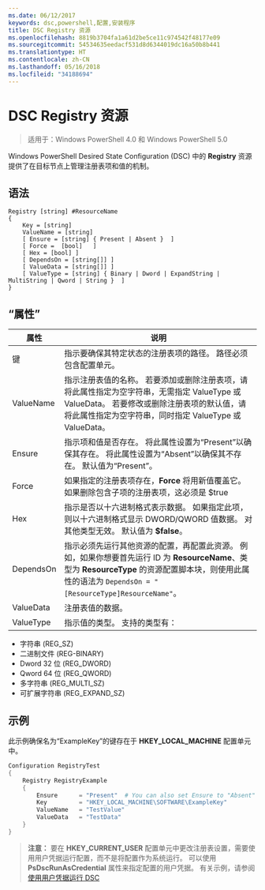 ```yaml
---
ms.date: 06/12/2017
keywords: dsc,powershell,配置,安装程序
title: DSC Registry 资源
ms.openlocfilehash: 8819b3704fa1a61d2be5ce11c974542f48177e09
ms.sourcegitcommit: 54534635eedacf531d8d6344019dc16a50b8b441
ms.translationtype: HT
ms.contentlocale: zh-CN
ms.lasthandoff: 05/16/2018
ms.locfileid: "34188694"
---
```

# <a name="dsc-registry-resource"></a>DSC Registry 资源

> 适用于：Windows PowerShell 4.0 和 Windows PowerShell 5.0

Windows PowerShell Desired State Configuration (DSC) 中的 **Registry** 资源提供了在目标节点上管理注册表项和值的机制。

## <a name="syntax"></a>语法

```
Registry [string] #ResourceName
{
    Key = [string]
    ValueName = [string]
    [ Ensure = [string] { Present | Absent }  ]
    [ Force =  [bool]   ]
    [ Hex = [bool] ]
    [ DependsOn = [string[]] ]
    [ ValueData = [string[]] ]
    [ ValueType = [string] { Binary | Dword | ExpandString | MultiString | Qword | String }  ]
}
```

## <a name="properties"></a>“属性”
|  属性  |  说明   |
|---|---|
| 键| 指示要确保其特定状态的注册表项的路径。 路径必须包含配置单元。|
| ValueName| 指示注册表值的名称。 若要添加或删除注册表项，请将此属性指定为空字符串，无需指定 ValueType 或 ValueData。 若要修改或删除注册表项的默认值，请将此属性指定为空字符串，同时指定 ValueType 或 ValueData。|
| Ensure| 指示项和值是否存在。 将此属性设置为“Present”以确保其存在。 将此属性设置为“Absent”以确保其不存在。 默认值为“Present”。|
| Force| 如果指定的注册表项存在，__Force__ 将用新值覆盖它。 如果删除包含子项的注册表项，这必须是 $true|
| Hex| 指示是否以十六进制格式表示数据。 如果指定此项，则以十六进制格式显示 DWORD/QWORD 值数据。 对其他类型无效。 默认值为 __$false__。|
| DependsOn| 指示必须先运行其他资源的配置，再配置此资源。 例如，如果你想要首先运行 ID 为 __ResourceName__、类型为 __ResourceType__ 的资源配置脚本块，则使用此属性的语法为 `DependsOn = "[ResourceType]ResourceName"`。|
| ValueData| 注册表值的数据。|
| ValueType| 指示值的类型。 支持的类型有：
<ul><li>字符串 (REG_SZ)</li>


<li>二进制文件 (REG-BINARY)</li>


<li>Dword 32 位 (REG_DWORD)</li>


<li>Qword 64 位 (REG_QWORD)</li>


<li>多字符串 (REG_MULTI_SZ)</li>


<li>可扩展字符串 (REG_EXPAND_SZ)</li></ul>

## <a name="example"></a>示例
此示例确保名为“ExampleKey”的键存在于 **HKEY\_LOCAL\_MACHINE** 配置单元中。
```powershell
Configuration RegistryTest
{
    Registry RegistryExample
    {
        Ensure      = "Present"  # You can also set Ensure to "Absent"
        Key         = "HKEY_LOCAL_MACHINE\SOFTWARE\ExampleKey"
        ValueName   = "TestValue"
        ValueData   = "TestData"
    }
}
```

>**注意：** 要在 **HKEY\_CURRENT\_USER** 配置单元中更改注册表设置，需要使用用户凭据运行配置，而不是将配置作为系统运行。
>可以使用 **PsDscRunAsCredential** 属性来指定配置的用户凭据。 有关示例，请参阅[使用用户凭据运行 DSC](runAsUser.md)
